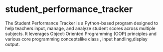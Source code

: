 # student_performance_tracker
The Student Performance Tracker is a Python-based program designed to help teachers input, manage, and analyze student scores across multiple subjects. It leverages Object-Oriented Programming (OOP) principles and various core programming conceptslike class , input handling,display output.